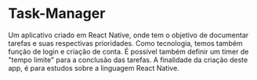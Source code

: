 # Task-Manager
 Um aplicativo criado em React Native, onde tem o objetivo de documentar tarefas e suas respectivas prioridades. Como tecnologia, temos também função de login e criação de conta. É possível também definir um timer de "tempo limite" para a conclusão das tarefas.  A finalidade da criação deste app, é para estudos sobre a linguagem React Native.
